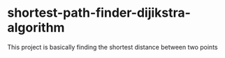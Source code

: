 # shortest-path-finder-dijikstra-algorithm
This project is basically finding the shortest distance between two points
